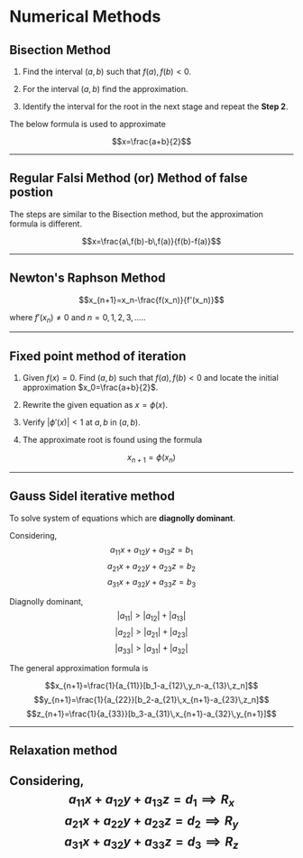 # Numerical Methods 

## Bisection Method

1. Find the interval $(a,b)$ such that $f(a), f(b)<0$.

2. For the interval $(a,b)$ find the approximation.

3. Identify the interval for the root in the next stage and repeat the **Step 2**.

The below formula is used to approximate

$$x=\frac{a+b}{2}$$

---

## Regular Falsi Method (or) Method of false postion

The steps are similar to the Bisection method, but the approximation formula is different.

$$x=\frac{a\,f(b)-b\,f(a)}{f(b)-f(a)}$$

---
## Newton's Raphson Method

$$x_{n+1}=x_n-\frac{f(x_n)}{f'(x_n)}$$

where $f'(x_n)\neq0$ and $n=0,1,2,3,.....$

---
## Fixed point method of iteration

1. Given $f(x)=0$. Find $(a,b)$ such that $f(a), f(b)<0$ and locate the initial approximation $x_0=\frac{a+b}{2}$.

2. Rewrite the given equation as $x=\phi(x)$.

3. Verify $|\phi'(x)|<1$ at $a,b$ in $(a,b)$.

4. The approximate root is found using the formula

$$x_{n+1}=\phi(x_n)$$

---
## Gauss Sidel iterative method

To solve system of equations which are **diagnolly dominant**.

Considering,
$$a_{11}x+a_{12}y+a_{13}z=b_1$$
$$a_{21}x+a_{22}y+a_{23}z=b_2$$
$$a_{31}x+a_{32}y+a_{33}z=b_3$$

Diagnolly dominant,
$$|a_{11}|>|a_{12}|+|a_{13}|$$
$$|a_{22}|>|a_{21}|+|a_{23}|$$
$$|a_{33}|>|a_{31}|+|a_{32}|$$

The general approximation formula is

$$x_{n+1}=\frac{1}{a_{11}}[b_1-a_{12}\,y_n-a_{13}\,z_n]$$
$$y_{n+1}=\frac{1}{a_{22}}[b_2-a_{21}\,x_{n+1}-a_{23}\,z_n]$$
$$z_{n+1}=\frac{1}{a_{33}}[b_3-a_{31}\,x_{n+1}-a_{32}\,y_{n+1}]$$

---
## Relaxation method 

Considering,
$$a_{11}x+a_{12}y+a_{13}z=d_1\implies R_{x}$$
$$a_{21}x+a_{22}y+a_{23}z=d_2\implies R_{y}$$
$$a_{31}x+a_{32}y+a_{33}z=d_3\implies R_{z}$$
---